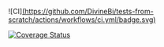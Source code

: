 ![CI][(https://github.com/DivineBi/tests-from-scratch/actions/workflows/ci.yml/badge.svg)](https://github.com/DivineBi/tests-from-scratch/actions)

[![Coverage Status](https://coveralls.io/repos/github/DivineBi/tests-from-scratch/badge.svg?branch=main)](https://coveralls.io/github/DivineBi/tests-from-scratch?branch=main)